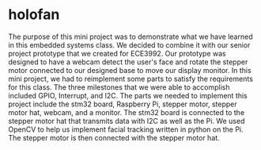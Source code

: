 # holofan

The purpose of this mini project was to demonstrate what we have learned in this embedded systems class. We decided to combine it with our senior project prototype that we created for ECE3992. Our prototype was designed to have a webcam detect the user's face and rotate the stepper motor connected to our designed base to move our display monitor. In this mini project, we had to reimplement some parts to satisfy the requirements for this class. The three milestones that we were able to accomplish included GPIO, Interrupt, and I2C. The parts we needed to implement this project include the stm32 board, Raspberry Pi, stepper motor, stepper motor hat, webcam, and a monitor. The stm32 board is connected to the stepper motor hat that transmits data with I2C as well as the Pi. We used OpenCV to help us implement facial tracking written in python on the Pi. The stepper motor is then connected with the stepper motor hat. 

